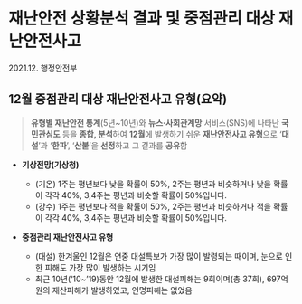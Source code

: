 # 재난안전 상황분석 결과 및 중점관리 대상 재난안전사고
2021.12. 행정안전부

## 12월 중점관리 대상 재난안전사고 유형(요약)
>**유형별 재난안전 통계**(5년~10년)와 **뉴스·사회관계망** 서비스(SNS)에 나타난 **국민관심도** 등을 **종합, 분석**하여 **12월**에 발생하기 쉬운 **재난안전사고 유형**으로 ‘**대설**’과 ‘**한파**’, ‘**산불**’을 **선정**하고 그 결과를 **공유**함

+ **기상전망(기상청)**
  + (기온) 1주는 평년보다 낮을 확률이 50%, 2주는 평년과 비슷하거나 낮을 확률이 각각 40%, 3,4주는 평년과 비슷할 확률이 50%입니다.
  + (강수) 1주는 평년보다 적을 확률이 50%, 2주는 평년과 비슷하거나 적을 확률이 각각 40%, 3,4주는 평년과 비슷할 확률이 50%입니다.
 
+ **중점관리 재난안전사고 유형**
  + (대설) 한겨울인 12월은 연중 대설특보가 가장 많이 발령되는 때이며, 눈으로 인한 피해도 가장 많이 발생하는 시기임
  + 최근 10년(‘10~’19)동안 12월에 발생한 대설피해는 9회이며(총 37회), 697억 원의 재산피해가 발생하였고, 인명피해는 없었음

 

